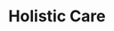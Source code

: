---
layout: more
permalink: "/modules/person-centered-care/holistic/"
title: Holistic Care

sections:
  - section:

    - part: full
      title: Holistic Assessment
      text: "Part of person centred care is assessing the person as a whole.  This includes not only assessing them physically but all aspects including:"

    - part: full
      circles:
        - Emotional: modules/pcc/more-on-topic/holistic/emotion.png
        - Spiritual: modules/pcc/more-on-topic/holistic/spiritual.png
        - Cultural: modules/pcc/more-on-topic/holistic/cultural.png
        - Cognitive: modules/pcc/more-on-topic/holistic/cognitive.png
        - Development: modules/pcc/more-on-topic/holistic/deleopment.png
        - Environmental: modules/pcc/more-on-topic/holistic/enviromental.png
        - Social: modules/pcc/more-on-topic/holistic/social.png

    - part: half
      title: Reflection
      text: Reflect on a time in your personal life or that of someone close to you when a health care professional did not use a whole person approach.

    - part: half
      spacer-title: Reflection
      questions: ['How did you feel?', 'What were the ramifications?']

  
  - section:

    - part: half
      title: Cultural Connection
      text: Being culturally connected is also part of person centred care. It helps health professionals establish cross cultural skills to work with diverse clients.
      title-2: Personal Reflection
      text-2: Watch the video and complete the resource to reflect on a time in your practice when you had to adapt to be more culturally connected.

    - part: half
      youtube: https://www.youtube.com/embed/xw9BBb8LhYw


  - section:

    - part: half
      title: Caregiver Burnout
      text: Caregivers are an important part of the team when caring for home health clients. In addition to providing care to their loved ones, some may work full-time, have families of their own or are trying to manage their own health challenges. This can lead to feelings of being stressed and over-whelmed. Indicate with an X in the box signs of caregiver burn out.

    - part: half
      title: Action
      text: Select the correct answers
      quiz-multiple-select:
        - question: "Caregivers can experience:"
        - false: Changes in sleep pattersn
        - false: Increased irritability and moodiness
        - false: Changed in appetite / weight
        - false: Reduced enjoyment in usual activities
        - false: Changes in physical health

caregiverexperience:
  type: multiple choice
  questions:
    - question:
      correct: false
    - questions:
      correct: true

---